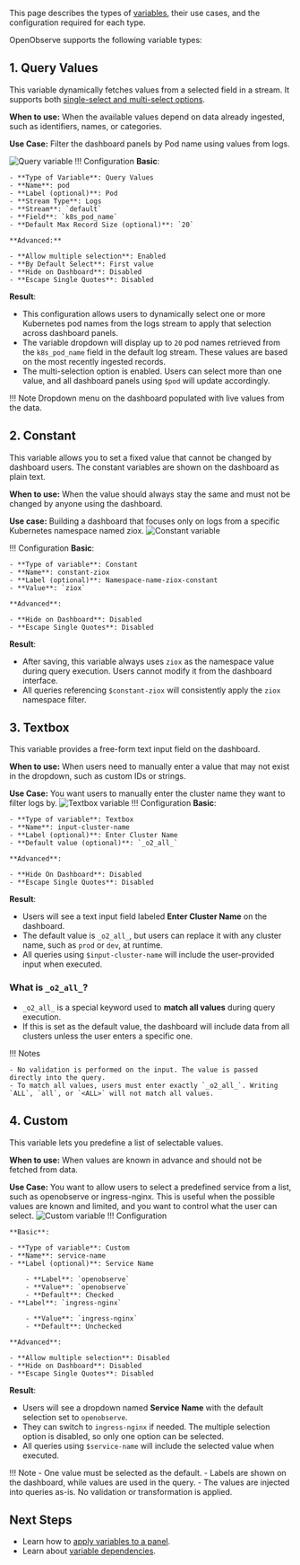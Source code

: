 This page describes the types of [variables](variables-in-openobserve.md), their use cases, and the configuration required for each type.

OpenObserve supports the following variable types:

## 1. Query Values

This variable dynamically fetches values from a selected field in a stream. It supports both [single-select and multi-select options](variables-in-openobserve.md/#multi-select-and-single-select-variables).

**When to use:** When the available values depend on data already ingested, such as identifiers, names, or categories.

**Use Case:** Filter the dashboard panels by Pod name using values from logs.

![Query variable](../../../images/variables-query.png)
!!! Configuration
    **Basic**:
    
    - **Type of Variable**: Query Values
    - **Name**: pod
    - **Label (optional)**: Pod 
    - **Stream Type**: Logs
    - **Stream**: `default`
    - **Field**: `k8s_pod_name`
    - **Default Max Record Size (optional)**: `20`

    **Advanced:**

    - **Allow multiple selection**: Enabled
    - **By Default Select**: First value
    - **Hide on Dashboard**: Disabled
    - **Escape Single Quotes**: Disabled


**Result**: 

- This configuration allows users to dynamically select one or more Kubernetes pod names from the logs stream to apply that selection across dashboard panels.
- The variable dropdown will display up to `20` pod names retrieved from the `k8s_pod_name` field in the default log stream. These values are based on the most recently ingested records. 
- The multi-selection option is enabled. Users can select more than one value, and all dashboard panels using `$pod` will update accordingly.

!!! Note
    Dropdown menu on the dashboard populated with live values from the data.

## 2. Constant

This variable allows you to set a fixed value that cannot be changed by dashboard users. The constant variables are shown on the dashboard as plain text.

**When to use:** When the value should always stay the same and must not be changed by anyone using the dashboard.

**Use case:** Building a dashboard that focuses only on logs from a specific Kubernetes namespace named ziox.
![Constant variable](../../../images/constant-variable.png)

!!! Configuration
    **Basic**: 

    - **Type of variable**: Constant
    - **Name**: constant-ziox
    - **Label (optional)**: Namespace-name-ziox-constant 
    - **Value**: `ziox`

    **Advanced**:

    - **Hide on Dashboard**: Disabled
    - **Escape Single Quotes**: Disabled

**Result**: 

- After saving, this variable always uses `ziox` as the namespace value during query execution. Users cannot modify it from the dashboard interface. 
- All queries referencing `$constant-ziox` will consistently apply the `ziox` namespace filter.

## 3. Textbox

This variable provides a free-form text input field on the dashboard.

**When to use:** When users need to manually enter a value that may not exist in the dropdown, such as custom IDs or strings.

**Use Case:** You want users to manually enter the cluster name they want to filter logs by.
![Textbox variable](../../../images/textbox-variable.png)
!!! Configuration
    **Basic**:

    - **Type of variable**: Textbox
    - **Name**: input-cluster-name
    - **Label (optional)**: Enter Cluster Name
    - **Default value (optional)**: `_o2_all_`

    **Advanced**:

    - **Hide On Dashboard**: Disabled
    - **Escape Single Quotes**: Disabled


**Result**: 

- Users will see a text input field labeled **Enter Cluster Name** on the dashboard. 
- The default value is `_o2_all_`, but users can replace it with any cluster name, such as `prod` or `dev`, at runtime. 
- All queries using `$input-cluster-name` will include the user-provided input when executed.

### What is `_o2_all_`?

- `_o2_all_` is a special keyword used to **match all values** during query execution.
- If this is set as the default value, the dashboard will include data from all clusters unless the user enters a specific one.

!!! Notes

    - No validation is performed on the input. The value is passed directly into the query.
    - To match all values, users must enter exactly `_o2_all_`. Writing `ALL`, `all`, or `<ALL>` will not match all values.



## 4. Custom

This variable lets you predefine a list of selectable values.

**When to use:** When values are known in advance and should not be fetched from data.

**Use Case:** You want to allow users to select a predefined service from a list, such as openobserve or ingress-nginx. This is useful when the possible values are known and limited, and you want to control what the user can select.
![Custom variable](../../../images/custom-variable.png)
!!! Configuration

    **Basic**: 

    - **Type of variable**: Custom
    - **Name**: service-name
    - **Label (optional)**: Service Name

        - **Label**: `openobserve`
        - **Value**: `openobserve`
        - **Default**: Checked
    - **Label**: `ingress-nginx`

        - **Value**: `ingress-nginx`
        - **Default**: Unchecked

    **Advanced**:

    - **Allow multiple selection**: Disabled
    - **Hide on Dashboard**: Disabled
    - **Escape Single Quotes**: Disabled

**Result**: 

- Users will see a dropdown named **Service Name** with the default selection set to `openobserve`. 
- They can switch to `ingress-nginx` if needed. The multiple selection option is disabled, so only one option can be selected. 
- All queries using `$service-name` will include the selected value when executed.

!!! Note
    - One value must be selected as the default.
    - Labels are shown on the dashboard, while values are used in the query.
    - The values are injected into queries as-is. No validation or transformation is applied.




## Next Steps

- Learn how to [apply variables to a panel](variables-in-openobserve.md/#apply-the-variable-to-a-panel). 
- Learn about [variable dependencies](variable-dependencies.md).
